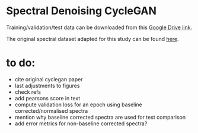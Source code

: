 # Spectral Denoising CycleGAN

Training/validation/test data can be downloaded from this [Google Drive link](https://drive.google.com/drive/folders/1d7KSXt-ZDyDc_YGKFiEZV5ckLYmrl6y8?usp=sharing).

The original spectral dataset adapted for this study can be found [here](https://github.com/conor-horgan/DeepeR). 
# to do:

- cite original cyclegan paper
- last adjustments to figures
- check refs
- add pearsons score in text
- compute validation loss for an epoch using baseline corrected/normalised spectra
- mention why baseline corrected spectra are used for test comparison
- add error metrics for non-baseline corrected spectra?
